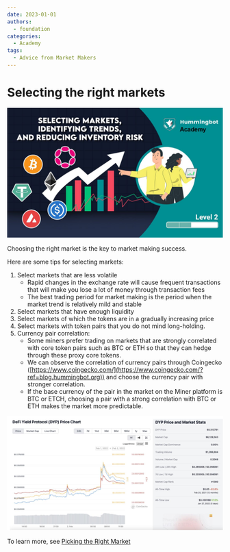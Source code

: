```yaml
---
date: 2023-01-01
authors:
  - foundation
categories:
  - Academy
tags:
  - Advice from Market Makers
---
```


# Selecting the right markets

![cover](cover.jpg)

<!-- more -->

Choosing the right market is the key to market making success. 

Here are some tips for selecting markets:

1. Select markets that are less volatile
   - Rapid changes in the exchange rate will cause frequent transactions that will make you lose a lot of money through transaction fees
   - The best trading period for market making is the period when the market trend is relatively mild and stable
2. Select markets that have enough liquidity
3. Select markets of which the tokens are in a gradually increasing price
4. Select markets with token pairs that you do not mind long-holding.
5. Currency pair correlation:
   - Some miners prefer trading on markets that are strongly correlated with core token pairs such as BTC or ETH so that they can hedge through these proxy core tokens.
   - We can observe the correlation of currency pairs through Coingecko ([https://www.coingecko.com/](https://www.coingecko.com/?ref=blog.hummingbot.org)) and choose the currency pair with stronger correlation.
   - If the base currency of the pair in the market on the Miner platform is BTC or ETCH, choosing a pair with a strong correlation with BTC or ETH makes the market more predictable.

![Screenshot 2022-03-09 at 5.31.52 PM](image_1.jpg)

To learn more, see [Picking the Right Market](https://youtu.be/AU7h7tQpbaM?list=PLDwlNkL_4MMekihXq7C-Nzx9YkivaZZ6r) 
